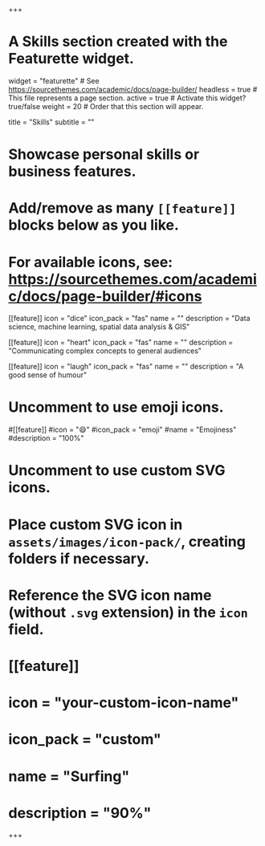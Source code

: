 +++
# A Skills section created with the Featurette widget.
widget = "featurette"  # See https://sourcethemes.com/academic/docs/page-builder/
headless = true  # This file represents a page section.
active = true  # Activate this widget? true/false
weight = 20  # Order that this section will appear.

title = "Skills"
subtitle = ""

# Showcase personal skills or business features.
# 
# Add/remove as many `[[feature]]` blocks below as you like.
# 
# For available icons, see: https://sourcethemes.com/academic/docs/page-builder/#icons

[[feature]]
  icon = "dice"
  icon_pack = "fas"
  name = ""
  description = "Data science, machine learning, spatial data analysis & GIS"
  
[[feature]]
  icon = "heart"
  icon_pack = "fas"
  name = ""
  description = "Communicating complex concepts to general audiences"  
  
[[feature]]
  icon = "laugh"
  icon_pack = "fas"
  name = ""
  description = "A good sense of humour"

# Uncomment to use emoji icons.
#[[feature]]
#icon = ":smile:"
#icon_pack = "emoji"
#name = "Emojiness"
#description = "100%"  

# Uncomment to use custom SVG icons.
# Place custom SVG icon in `assets/images/icon-pack/`, creating folders if necessary.
# Reference the SVG icon name (without `.svg` extension) in the `icon` field.
# [[feature]]
#  icon = "your-custom-icon-name"
#  icon_pack = "custom"
#  name = "Surfing"
#  description = "90%"

+++

